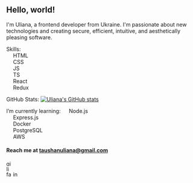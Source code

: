 ## Hello, world!

I'm Uliana, a frontend developer from Ukraine. I'm passionate about new technologies and creating secure, efficient, intuitive, and aesthetically pleasing software. 

Skills: <br/>
<img src="https://cdn.jsdelivr.net/gh/devicons/devicon/icons/html5/html5-plain.svg" style="width:1em; height:1em" /> HTML <br/>
<img src="https://cdn.jsdelivr.net/gh/devicons/devicon/icons/css3/css3-plain.svg" style="width:1em; height:1em" /> CSS <br/>
<img src="https://cdn.jsdelivr.net/gh/devicons/devicon/icons/javascript/javascript-plain.svg" style="width:1em; height:1em" /> JS <br/>
<img src="https://cdn.jsdelivr.net/gh/devicons/devicon/icons/typescript/typescript-plain.svg" style="width:1em; height:1em" /> TS <br/>
<img src="https://cdn.jsdelivr.net/gh/devicons/devicon/icons/react/react-original.svg" style="width:1em; height:1em" /> React <br/>
<img src="https://cdn.jsdelivr.net/gh/devicons/devicon/icons/redux/redux-original.svg" style="width:1em; height:1em" /> Redux 

GitHub Stats: 
[![Uliana's GitHub stats](https://github-readme-stats.vercel.app/api?username=ulianataushan&show_icons=true&theme=transparent)](https://github.com/ulianataushan/github-readme-stats)

I’m currently learning: 
<img src="https://cdn.jsdelivr.net/gh/devicons/devicon/icons/nodejs/nodejs-plain.svg" style="width:1em; height:1em" /> Node.js <br/>
<img src="https://cdn.jsdelivr.net/gh/devicons/devicon/icons/express/express-original-wordmark.svg" style="height:1em;"/> Express.js <br/>
<img src="https://cdn.jsdelivr.net/gh/devicons/devicon/icons/docker/docker-plain.svg" style="width:1em; height:1em" /> Docker <br/>
<img src="https://cdn.jsdelivr.net/gh/devicons/devicon/icons/postgresql/postgresql-plain.svg" style="width:1em; height:1em" /> PostgreSQL <br/>
<img src="https://cdn.jsdelivr.net/gh/devicons/devicon/icons/amazonwebservices/amazonwebservices-original.svg" style="width:1em; height:1em" /> AWS 

#### Reach me at taushanuliana@gmail.com 

[<img src='https://cdn.jsdelivr.net/npm/simple-icons@3.0.1/icons/github.svg' alt='github' style="width:1em; height:1em">](https://github.com/ulianataushan)  
[<img src='https://cdn.jsdelivr.net/npm/simple-icons@3.0.1/icons/linkedin.svg' alt='linkedin' style="width:1em; height:1em">](https://www.linkedin.com/in/ulianataushan/)  
[<img src='https://cdn.jsdelivr.net/npm/simple-icons@3.0.1/icons/facebook.svg' alt='facebook' style="width:1em; height:1em">](https://www.facebook.com/ulianataushan)
[<img src='https://cdn.jsdelivr.net/npm/simple-icons@3.0.1/icons/instagram.svg' alt='instagram' style="width:1em; height:1em">](https://www.instagram.com/ulianataushan/)  

